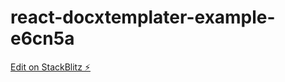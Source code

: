 # react-docxtemplater-example-e6cn5a

[Edit on StackBlitz ⚡️](https://stackblitz.com/edit/react-docxtemplater-example-e6cn5a)